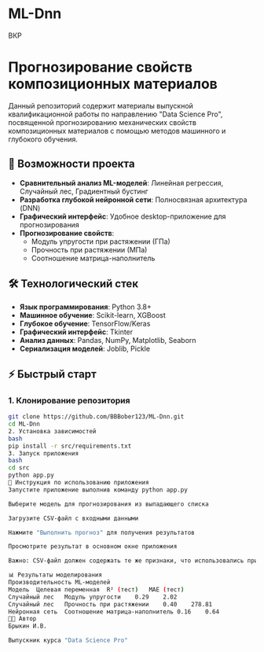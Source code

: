 # ML-Dnn
ВКР
# Прогнозирование свойств композиционных материалов

Данный репозиторий содержит материалы выпускной квалификационной работы по направлению "Data Science Pro", посвященной прогнозированию механических свойств композиционных материалов с помощью методов машинного и глубокого обучения.
## 🚀 Возможности проекта

- **Сравнительный анализ ML-моделей**: Линейная регрессия, Случайный лес, Градиентный бустинг
- **Разработка глубокой нейронной сети**: Полносвязная архитектура (DNN)
- **Графический интерфейс**: Удобное desktop-приложение для прогнозирования
- **Прогнозирование свойств**:
  - Модуль упругости при растяжении (ГПа)
  - Прочность при растяжении (МПа)
  - Соотношение матрица-наполнитель

## 🛠️ Технологический стек

- **Язык программирования**: Python 3.8+
- **Машинное обучение**: Scikit-learn, XGBoost
- **Глубокое обучение**: TensorFlow/Keras
- **Графический интерфейс**: Tkinter
- **Анализ данных**: Pandas, NumPy, Matplotlib, Seaborn
- **Сериализация моделей**: Joblib, Pickle

## ⚡ Быстрый старт

### 1. Клонирование репозитория

```bash
git clone https://github.com/BBBober123/ML-Dnn.git
cd ML-Dnn
2. Установка зависимостей
bash
pip install -r src/requirements.txt
3. Запуск приложения
bash
cd src
python app.py
📖 Инструкция по использованию приложения
Запустите приложение выполнив команду python app.py

Выберите модель для прогнозирования из выпадающего списка

Загрузите CSV-файл с входными данными

Нажмите "Выполнить прогноз" для получения результатов

Просмотрите результат в основном окне приложения

Важно: CSV-файл должен содержать те же признаки, что использовались при обучении моделей, в том же порядке.

📊 Результаты моделирования
Производительность ML-моделей
Модель	Целевая переменная	R² (тест)	MAE (тест)
Случайный лес	Модуль упругости	0.29	2.02
Случайный лес	Прочность при растяжении	0.40	278.81
Нейронная сеть	Соотношение матрица-наполнитель	0.16	0.64
👨‍💻 Автор
Брыкин И.В.

Выпускник курса "Data Science Pro"
